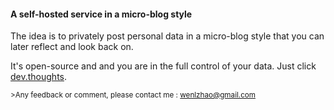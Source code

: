 #### A self-hosted service in a micro-blog style
The idea is to privately post personal data in a micro-blog style that you can later reflect and look back on.

It's open-source and and you are in the full control of your data.  Just click [dev.thoughts](http://insightmarks.herokuapp.com).

<sub>>Any feedback or comment, please contact me : wenlzhao@gmail.com </sub>

